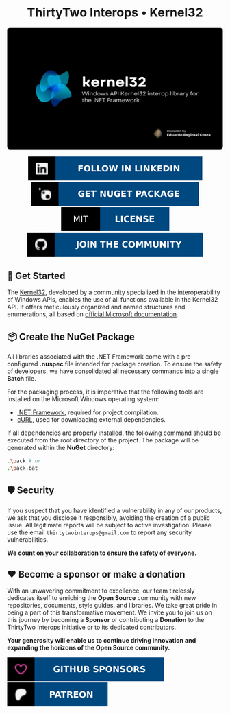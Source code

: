 <!-- URLS: ASSETS -->

[img_badges_funding_patreon]: .\Assets\Badges\FundingPatreon.svg
[img_badges_funding_github]: .\Assets\Badges\FundingGitHub.svg

[img_badges_nuget]: .\Assets\Badges\NuGet.svg
[img_banner]: .\Assets\Banner\/Kernel32.png

<!-- URLS: DONATION & FUNDING -->

[funding_patreon]: https://www.patreon.com/eduardobcosta
[funding_github]: https://github.com/sponsors/eduardobaginskicosta

<!-- URLS: EXTERNAL REFERENCES -->

[docs_microsoft_console]: https://learn.microsoft.com/en-us/windows/console/console-reference

<!-- URLS: TOOLS -->

[tool_dotnet]: https://dotnet.microsoft.com/pt-br/download/dotnet-framework
[tool_nuget]: https://www.nuget.org/
[tool_curl]: https://curl.se/download.html

<!-- URLS: INTERNAL & EXTERNAL -->

[url_thirtytwo]: https://github.com/thirtytwointerops
[url_package]: https://www.nuget.org/packages/ThirtyTwo.Kernel32/

<!-- SECTION: BANNER -->

<h1 align="center">ThirtyTwo Interops • Kernel32</h1>
<img aria-label="TWindows API Kernel32 interop library for the .NET Framework." src=".\Assets\Kernel32.png" />

<p align="center">
	<a aria-label="Follow in LinkedIn" href="https://www.linkedin.com/company/thirtytwointerops/" target="_blank">
		<img alt="" src=".\Assets\Badges\LinkedIn.svg">
	</a>
	<a aria-label="Get NuGet Package" href="https://www.nuget.org/packages/ThirtyTwo.Kernel32/" target="_blank">
		<img alt="" src=".\Assets\Badges\NuGet.svg">
	</a>
	<a aria-label="License" href=".\LICENSE" target="_blank">
		<img alt="" src=".\Assets\Badges\License.svg">
	</a>
	<a aria-label="Join the community on GitHub" href="https://github.com/thirtytwointerops/.github/discussions" target="_blank">
		<img alt="" src=".\Assets\Badges\Community.svg">
	</a>
</p>

<!-- SECTION: GET STARTED -->

## 📘 Get Started

The [Kernel32][url_package], developed by a community specialized in the interoperability of Windows APIs, enables the use of all functions available in the Kernel32 API. It offers meticulously organized and named structures and enumerations, all based on [official Microsoft documentation][docs_microsoft_console].

<!-- SECTION: PACKAGING -->

## 📦 Create the NuGet Package

All libraries associated with the .NET Framework come with a pre-configured **.nuspec** file intended for
package creation. To ensure the safety of developers, we have consolidated all necessary commands into a single **Batch** file.

For the packaging process, it is imperative that the following tools are installed on the Microsoft
Windows operating system:

- [.NET Framework][tool_dotnet], required for project compilation.
- [cURL][tool_curl], used for downloading external dependencies.

If all dependencies are properly installed, the following command should be executed from the root
directory of the project. The package will be generated within the **NuGet** directory:

```bash
.\pack # or
.\pack.bat
```

<!-- SECTION: SECURITY -->

## 🛡️ Security

If you suspect that you have identified a vulnerability in any of our products, we ask that you disclose
it responsibly, avoiding the creation of a public issue. All legitimate reports will be subject to active
investigation. Please use the email `thirtytwointerops@gmail.com` to report any security vulnerabilities.
   
**We count on your collaboration to ensure the safety of everyone.**

<!-- SECTION: DONATE -->

## ❤️ Become a sponsor or make a donation

With an unwavering commitment to excellence, our team tirelessly dedicates itself to enriching the
**Open Source** community with new repositories, documents, style guides, and libraries. We take great
pride in being a part of this transformative movement. We invite you to join us on this journey by
becoming a **Sponsor** or contributing a **Donation** to the ThirtyTwo Interops initiative or to its
dedicated contributors.

**Your generosity will enable us to continue driving innovation and expanding the horizons of the Open Source community.**

<p>
	<a aria-label="GitHub Sponsors" href="https://github.com/sponsors/eduardobaginskicosta" target="_blank">
		<img alt="" src=".\Assets\Badges\FundingGitHub.svg">
	</a>
	<a aria-label="Patreon" href="https://www.patreon.com/eduardobcosta" target="_blank">
		<img alt="" src=".\Assets\Badges\FundingPatreon.svg">
	</a>
</p>
